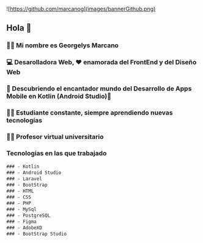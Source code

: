 ![https://github.com/marcanog](images/bannerGithub.png) 

## Hola 👋

### 🙋‍♀️ Mi nombre es Georgelys Marcano 

### 💻 Desarolladora Web, ❤️ enamorada del FrontEnd y del Diseño Web 

### 📱 Descubriendo el encantador mundo del Desarrollo de Apps Mobile en Kotlin (Android Studio)🥰

### 👩‍🎓 Estudiante constante, siempre aprendiendo nuevas tecnologías

### 👩‍🏫 Profesor virtual universitario

### **Tecnologías en las que trabajado**
    ### - Kotlin
    ### - Android Studio
    ### - Laravel
    ### - BootStrap
    ### - HTML
    ### - CSS
    ### - PHP
    ### - MySql
    ### - PostgreSQL
    ### - Figma
    ### - AdobeXD
    ### - BootStrap Studio


<!--
**GMarcanoB/GMarcanoB** is a ✨ _special_ ✨ repository because its `README.md` (this file) appears on your GitHub profile.

Here are some ideas to get you started:

- 🔭 I’m currently working on ...
- 🌱 I’m currently learning ...
- 👯 I’m looking to collaborate on ...
- 🤔 I’m looking for help with ...
- 💬 Ask me about ...
- 📫 How to reach me: ...
- 😄 Pronouns: ...
- ⚡ Fun fact: ...
-->


[images/bannerGithub.png]: images/bannerGithub.png
